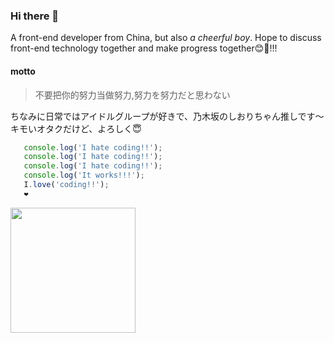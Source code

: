 ### Hi there 👋

<!--
**Panyue-genkiyo/Panyue-genkiyo** is a ✨ _special_ ✨ repository because its `README.md` (this file) appears on your GitHub profile.

Here are some ideas to get you started:

- 🔭 I’m currently working on ...
- 🌱 I’m currently learning ...
- 👯 I’m looking to collaborate on ...
- 🤔 I’m looking for help with ...
- 💬 Ask me about ...
- 📫 How to reach me: ...
- 😄 Pronouns: ...
- ⚡ Fun fact: ...
-->

A front-end developer from China, but also <em>a cheerful boy</em>. Hope to discuss front-end technology together and make progress together😊👋!!!
#### motto
> 不要把你的努力当做努力,努力を努力だと思わない

ちなみに日常ではアイドルグループが好きで、乃木坂のしおりちゃん推しです〜キモいオタクだけど、よろしく😇

```javascript
   console.log('I hate coding!!');
   console.log('I hate coding!!');
   console.log('I hate coding!!');
   console.log('It works!!!');
   I.love('coding!!');
   ❤️
```

<img src="http://p6.toutiaoimg.com/large/pgc-image/2ffd51eb70e246b79509d78cbfa5a0a8?from=detail&index=7" width="200" height="200"/>

